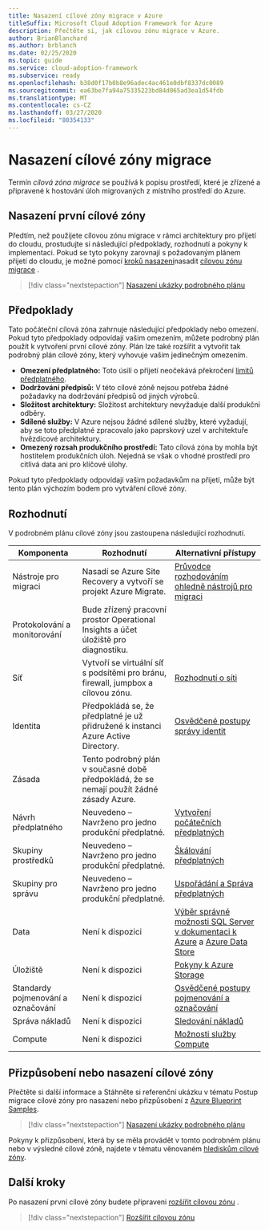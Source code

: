 ```yaml
---
title: Nasazení cílové zóny migrace v Azure
titleSuffix: Microsoft Cloud Adoption Framework for Azure
description: Přečtěte si, jak cílovou zónu migrace v Azure.
author: BrianBlanchard
ms.author: brblanch
ms.date: 02/25/2020
ms.topic: guide
ms.service: cloud-adoption-framework
ms.subservice: ready
ms.openlocfilehash: b38d0f17b0b8e96adec4ac461e0dbf8337dc0089
ms.sourcegitcommit: ea63be7fa94a75335223bd84d065ad3ea1d54fdb
ms.translationtype: MT
ms.contentlocale: cs-CZ
ms.lasthandoff: 03/27/2020
ms.locfileid: "80354133"
---
```

<!-- cSpell:ignore vCPUs jumpbox -->

# <a name="deploy-a-migration-landing-zone"></a>Nasazení cílové zóny migrace

Termín *cílová zóna migrace* se používá k popisu prostředí, které je zřízené a připravené k hostování úloh migrovaných z místního prostředí do Azure.

## <a name="deploy-the-first-landing-zone"></a>Nasazení první cílové zóny

Předtím, než použijete cílovou zónu migrace v rámci architektury pro přijetí do cloudu, prostudujte si následující předpoklady, rozhodnutí a pokyny k implementaci. Pokud se tyto pokyny zarovnají s požadovaným plánem přijetí do cloudu, je možné pomocí [kroků nasazení][deploy-sample]nasadit [cílovou zónu migrace](https://docs.microsoft.com/azure/governance/blueprints/samples/caf-migrate-landing-zone/index) .

> [!div class="nextstepaction"]
> [Nasazení ukázky podrobného plánu][deploy-sample]

## <a name="assumptions"></a>Předpoklady

Tato počáteční cílová zóna zahrnuje následující předpoklady nebo omezení. Pokud tyto předpoklady odpovídají vašim omezením, můžete podrobný plán použít k vytvoření první cílové zóny. Plán lze také rozšířit a vytvořit tak podrobný plán cílové zóny, který vyhovuje vašim jedinečným omezením.

- **Omezení předplatného:** Toto úsilí o přijetí neočekává překročení [limitů předplatného](https://docs.microsoft.com/azure/azure-subscription-service-limits).
- **Dodržování předpisů:** V této cílové zóně nejsou potřeba žádné požadavky na dodržování předpisů od jiných výrobců.
- **Složitost architektury:** Složitost architektury nevyžaduje další produkční odběry.
- **Sdílené služby:** V Azure nejsou žádné sdílené služby, které vyžadují, aby se toto předplatné zpracovalo jako paprskový uzel v architektuře hvězdicové architektury.
- **Omezený rozsah produkčního prostředí:** Tato cílová zóna by mohla být hostitelem produkčních úloh. Nejedná se však o vhodné prostředí pro citlivá data ani pro klíčové úlohy.

Pokud tyto předpoklady odpovídají vašim požadavkům na přijetí, může být tento plán výchozím bodem pro vytváření cílové zóny.

## <a name="decisions"></a>Rozhodnutí

V podrobném plánu cílové zóny jsou zastoupena následující rozhodnutí.

| Komponenta                    | Rozhodnutí                                                                                         | Alternativní přístupy                                                                                                                                                                                                                                                                |
|------------------------------|---------------------------------------------------------------------------------------------------|-------------------------------------------------------------------------------------------------------------------------------------------------------------------------------------------------------------------------------------------------------------------------------------- |
| Nástroje pro migraci              | Nasadí se Azure Site Recovery a vytvoří se projekt Azure Migrate.                | [Průvodce rozhodováním ohledně nástrojů pro migraci](../../decision-guides/migrate-decision-guide/index.md)                                                                                                                                                                                               |
| Protokolování a monitorování       | Bude zřízený pracovní prostor Operational Insights a účet úložiště pro diagnostiku.                |                                                                                                                                                                                                                                                                                       |
| Síť                      | Vytvoří se virtuální síť s podsítěmi pro bránu, firewall, jumpbox a cílovou zónu.  | [Rozhodnutí o síti](../considerations/networking-options.md)                                                                                                                                                                                                                       |
| Identita                     | Předpokládá se, že předplatné je už přidružené k instanci Azure Active Directory. | [Osvědčené postupy správy identit](https://docs.microsoft.com/azure/security/azure-security-identity-management-best-practices?toc=https://docs.microsoft.com/azure/cloud-adoption-framework/toc.json&bc=https://docs.microsoft.com/azure/cloud-adoption-framework/_bread/toc.json) |
| Zásada                       | Tento podrobný plán v současné době předpokládá, že se nemají použít žádné zásady Azure.                        |                                                                                                                                                                                                                                                                                       |
| Návrh předplatného          | Neuvedeno – Navrženo pro jedno produkční předplatné.                                              | [Vytvoření počátečních předplatných](../azure-best-practices/initial-subscriptions.md)                                                                                                                                                                                                      |
| Skupiny prostředků              | Neuvedeno – Navrženo pro jedno produkční předplatné.                                              | [Škálování předplatných](../azure-best-practices/scale-subscriptions.md)                                                                                                                                                                                                                 |
| Skupiny pro správu            | Neuvedeno – Navrženo pro jedno produkční předplatné.                                              | [Uspořádání a Správa předplatných](../azure-best-practices/organize-subscriptions.md)                                                                                                                                                                                                |
| Data                         | Není k dispozici                                                                                               | [Výběr správné možnosti SQL Server v dokumentaci k Azure](https://docs.microsoft.com/azure/sql-database/sql-database-paas-vs-sql-server-iaas) a [Azure Data Store](https://docs.microsoft.com/azure/architecture/guide/technology-choices/data-store-overview)                       |
| Úložiště                      | Není k dispozici                                                                                               | [Pokyny k Azure Storage](../considerations/storage-options.md)                                                                                                                                                                                                                        |
| Standardy pojmenování a označování | Není k dispozici                                                                                               | [Osvědčené postupy pojmenování a označování](../azure-best-practices/naming-and-tagging.md)                                                                                                                                                                                                    |
| Správa nákladů              | Není k dispozici                                                                                               | [Sledování nákladů](../azure-best-practices/track-costs.md)                                                                                                                                                                                                                              |
| Compute                      | Není k dispozici                                                                                               | [Možnosti služby Compute](../considerations/compute-options.md)                                                                                                                                                                                                                               |

## <a name="customize-or-deploy-a-landing-zone"></a>Přizpůsobení nebo nasazení cílové zóny

Přečtěte si další informace a Stáhněte si referenční ukázku v tématu Postup migrace cílové zóny pro nasazení nebo přizpůsobení z [Azure Blueprint Samples][deploy-sample].

> [!div class="nextstepaction"]
> [Nasazení ukázky podrobného plánu][deploy-sample]

Pokyny k přizpůsobení, která by se měla provádět v tomto podrobném plánu nebo v výsledné cílové zóně, najdete v tématu věnovaném [hlediskům cílové zóny](../considerations/index.md).

## <a name="next-steps"></a>Další kroky

Po nasazení první cílové zóny budete připraveni [rozšířit cílovou zónu](../considerations/index.md) .

> [!div class="nextstepaction"]
> [Rozšířit cílovou zónu](../considerations/index.md)

<!-- links -->

[deploy-sample]: https://docs.microsoft.com/azure/governance/blueprints/samples/caf-migrate-landing-zone/deploy
